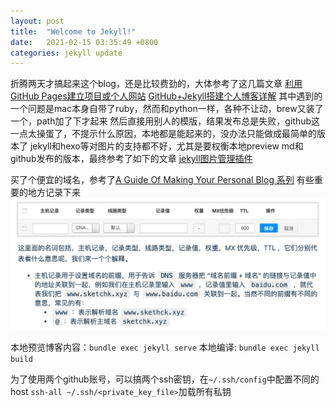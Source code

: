 ```yaml
---
layout: post
title:  "Welcome to Jekyll!"
date:   2021-02-15 03:35:49 +0800
categories: jekyll update
---
```


折腾两天才搞起来这个blog，还是比较费劲的，大体参考了这几篇文章
[利用GitHub Pages建立项目或个人网站](https://github.com/uolcano/blog/issues/11)
[GitHub+Jekyll搭建个人博客详解](https://jacky-wangjj.github.io/2019/04/GitHub+Jekyll%E6%90%AD%E5%BB%BA%E4%B8%AA%E4%BA%BA%E5%8D%9A%E5%AE%A2%E8%AF%A6%E8%A7%A3/)
其中遇到的一个问题是mac本身自带了ruby，然而和python一样，各种不让动，brew又装了一个，path加了下才起来
然后直接用别人的模版，结果发布总是失败，github这一点太操蛋了，不提示什么原因，本地都是能起来的，没办法只能做成最简单的版本了
jekyll和hexo等对图片的支持都不好，尤其是要权衡本地preview md和github发布的版本，最终参考了如下的文章
[jekyll图片管理插件](http://www.94geek.com/blog/2017/blog-image/)

买了个便宜的域名，参考了[A Guide Of Making Your Personal Blog 系列](https://sketchk.xyz/2017/03/24/A-Guide-Of-Making-Your-Personal-Blog-Part-3/)
有些重要的地方记录下来
![](2021-02-15-welcome-to-jekyll/image/2021-02-15-18-31-28.png)


本地预览博客内容：`bundle exec jekyll serve`
本地编译: `bundle exec jekyll build`

为了使用两个github账号，可以搞两个ssh密钥，在`~/.ssh/config`中配置不同的host
`ssh-all ~/.ssh/<private_key_file>`加载所有私钥